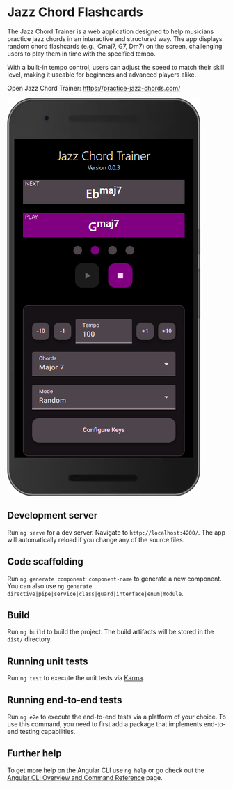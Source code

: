 # Jazz Chord Flashcards

The Jazz Chord Trainer is a web application designed to help musicians practice jazz chords in an interactive and structured way. The app displays random chord flashcards (e.g., Cmaj7, G7, Dm7) on the screen, challenging users to play them in time with the specified tempo.

With a built-in tempo control, users can adjust the speed to match their skill level, making it useable for beginners and advanced players alike.

Open Jazz Chord Trainer: https://practice-jazz-chords.com/

![Jazz Chord Trainer App](/assets/images/jazz-chord-trainer.png)

## Development server

Run `ng serve` for a dev server. Navigate to `http://localhost:4200/`. The app will automatically reload if you change any of the source files.

## Code scaffolding

Run `ng generate component component-name` to generate a new component. You can also use `ng generate directive|pipe|service|class|guard|interface|enum|module`.

## Build

Run `ng build` to build the project. The build artifacts will be stored in the `dist/` directory.

## Running unit tests

Run `ng test` to execute the unit tests via [Karma](https://karma-runner.github.io).

## Running end-to-end tests

Run `ng e2e` to execute the end-to-end tests via a platform of your choice. To use this command, you need to first add a package that implements end-to-end testing capabilities.

## Further help

To get more help on the Angular CLI use `ng help` or go check out the [Angular CLI Overview and Command Reference](https://angular.io/cli) page.
